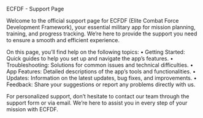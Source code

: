 ECFDF - Support Page

Welcome to the official support page for ECFDF (Elite Combat Force Development Framework), your essential military app for mission planning, training, and progress tracking. We’re here to provide the support you need to ensure a smooth and efficient experience.

On this page, you’ll find help on the following topics:
	•	Getting Started: Quick guides to help you set up and navigate the app’s features.
	•	Troubleshooting: Solutions for common issues and technical difficulties.
	•	App Features: Detailed descriptions of the app’s tools and functionalities.
	•	Updates: Information on the latest updates, bug fixes, and improvements.
	•	Feedback: Share your suggestions or report any problems directly with us.

For personalized support, don’t hesitate to contact our team through the support form or via email. We’re here to assist you in every step of your mission with ECFDF.

